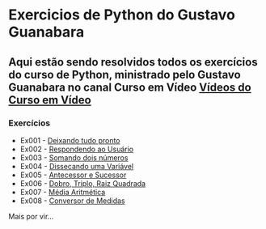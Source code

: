 # Exercicios de Python do Gustavo Guanabara
 Aqui estão sendo resolvidos todos os exercícios do curso de Python, ministrado pelo Gustavo Guanabara no canal Curso em Vídeo
[**Vídeos do Curso em Vídeo**](https://youtube.com/playlist?list=PLHz_AreHm4dlKP6QQCekuIPky1CiwmdI6&si=iAuhZwVDsP76rSls)
---
### **Exercícios**
- Ex001 - [Deixando tudo pronto](https://github.com/KaykeNicolas007/Exercicios_Python_Gustavo_Guanabara/blob/main/Resolu%C3%A7%C3%A3o_Gustavo_Guanabara/Ex001.py)
- Ex002 - [Respondendo ao Usuário](https://github.com/KaykeNicolas007/Exercicios_Python_Gustavo_Guanabara/blob/main/Resolu%C3%A7%C3%A3o_Gustavo_Guanabara/Ex002.py)
- Ex003 - [Somando dois números](https://github.com/KaykeNicolas007/Exercicios_Python_Gustavo_Guanabara/blob/main/Resolu%C3%A7%C3%A3o_Gustavo_Guanabara/Ex003.py)
- Ex004 - [Dissecando uma Variável](https://github.com/KaykeNicolas007/Exercicios_Python_Gustavo_Guanabara/blob/main/Resolu%C3%A7%C3%A3o_Gustavo_Guanabara/Ex004.py)
- Ex005 - [Antecessor e Sucessor](https://github.com/KaykeNicolas007/Exercicios_Python_Gustavo_Guanabara/blob/main/Resolu%C3%A7%C3%A3o_Gustavo_Guanabara/Ex005.py)
- Ex006 - [Dobro, Triplo, Raiz Quadrada](https://github.com/KaykeNicolas007/Exercicios_Python_Gustavo_Guanabara/blob/main/Resolu%C3%A7%C3%A3o_Gustavo_Guanabara/Ex006.py)
- Ex007 - [Média Aritmética](https://github.com/KaykeNicolas007/Exercicios_Python_Gustavo_Guanabara/blob/main/Resolu%C3%A7%C3%A3o_Gustavo_Guanabara/Ex007.py)
- Ex008 - [Conversor de Medidas](https://github.com/KaykeNicolas007/Exercicios_Python_Gustavo_Guanabara/blob/main/Resolu%C3%A7%C3%A3o_Gustavo_Guanabara/Ex008.py)

Mais por vir...
